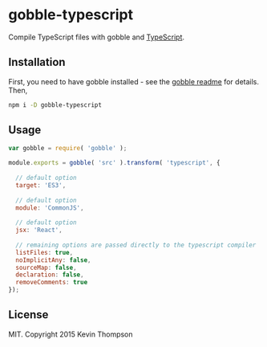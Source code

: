 # gobble-typescript

Compile TypeScript files with gobble and [TypeScript](https://github.com/Microsoft/TypeScript).

## Installation

First, you need to have gobble installed - see the [gobble readme](https://github.com/gobblejs/gobble) for details. Then,

```bash
npm i -D gobble-typescript
```

## Usage

```js
var gobble = require( 'gobble' );

module.exports = gobble( 'src' ).transform( 'typescript', {   
  
  // default option
  target: 'ES3',
  
  // default option
  module: 'CommonJS',
  
  // default option
  jsx: 'React', 
  
  // remaining options are passed directly to the typescript compiler 
  listFiles: true,
  noImplicitAny: false,
  sourceMap: false,
  declaration: false,
  removeComments: true
});
```


## License

MIT. Copyright 2015 Kevin Thompson
